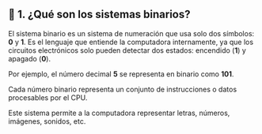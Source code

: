 
## 🔢 1. ¿Qué son los sistemas binarios?

El sistema binario es un sistema de numeración que usa solo dos símbolos: **0** y **1**. Es el lenguaje que entiende la computadora internamente, ya que los circuitos electrónicos solo pueden detectar dos estados: encendido (**1**) y apagado (**0**).

Por ejemplo, el número decimal **5** se representa en binario como **101**.

Cada número binario representa un conjunto de instrucciones o datos procesables por el CPU.

Este sistema permite a la computadora representar letras, números, imágenes, sonidos, etc.
